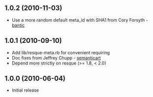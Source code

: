 ## 1.0.2 (2010-11-03)

* Use a more random default meta_id with SHA1 from Cory Forsyth - [bantic](https://github.com/bantic)

## 1.0.1 (2010-09-10)

* Add lib/resque-meta.rb for convenient requiring
* Doc fixes from Jeffrey Chupp - [semanticart](https://github.com/semanticart)
* Depend more strictly on resque (>= 1.8, < 2.0)

## 1.0.0 (2010-06-04)

* Initial release
